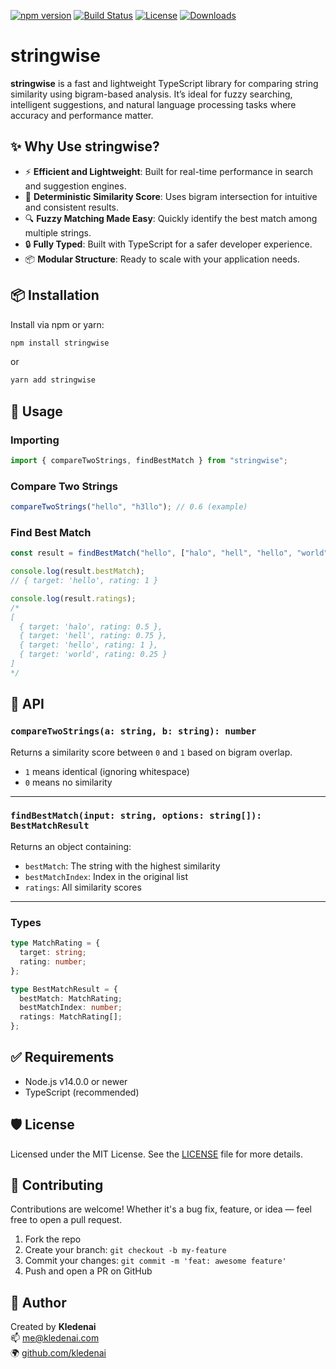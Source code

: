 [![npm version](https://img.shields.io/npm/v/stringwise)](https://www.npmjs.com/package/stringwise)
[![Build Status](https://img.shields.io/github/actions/workflow/status/kledenai/stringwise/ci.yml)](https://github.com/kledenai/stringwise/actions)
[![License](https://img.shields.io/npm/l/stringwise)](https://github.com/kledenai/stringwise/blob/main/LICENSE)
[![Downloads](https://img.shields.io/npm/dm/stringwise)](https://www.npmjs.com/package/stringwise)

# stringwise

**stringwise** is a fast and lightweight TypeScript library for comparing string similarity using bigram-based analysis. It’s ideal for fuzzy searching, intelligent suggestions, and natural language processing tasks where accuracy and performance matter.

## ✨ Why Use stringwise?

- ⚡️ **Efficient and Lightweight**: Built for real-time performance in search and suggestion engines.
- 📏 **Deterministic Similarity Score**: Uses bigram intersection for intuitive and consistent results.
- 🔍 **Fuzzy Matching Made Easy**: Quickly identify the best match among multiple strings.
- 🔒 **Fully Typed**: Built with TypeScript for a safer developer experience.
- 📦 **Modular Structure**: Ready to scale with your application needs.

## 📦 Installation

Install via npm or yarn:

```bash
npm install stringwise
```

or

```bash
yarn add stringwise
```

## 🚀 Usage

### Importing

```ts
import { compareTwoStrings, findBestMatch } from "stringwise";
```

### Compare Two Strings

```ts
compareTwoStrings("hello", "h3llo"); // 0.6 (example)
```

### Find Best Match

```ts
const result = findBestMatch("hello", ["halo", "hell", "hello", "world"]);

console.log(result.bestMatch);
// { target: 'hello', rating: 1 }

console.log(result.ratings);
/*
[
  { target: 'halo', rating: 0.5 },
  { target: 'hell', rating: 0.75 },
  { target: 'hello', rating: 1 },
  { target: 'world', rating: 0.25 }
]
*/
```

## 🧠 API

### `compareTwoStrings(a: string, b: string): number`

Returns a similarity score between `0` and `1` based on bigram overlap.

- `1` means identical (ignoring whitespace)
- `0` means no similarity

---

### `findBestMatch(input: string, options: string[]): BestMatchResult`

Returns an object containing:

- `bestMatch`: The string with the highest similarity
- `bestMatchIndex`: Index in the original list
- `ratings`: All similarity scores

---

### Types

```ts
type MatchRating = {
  target: string;
  rating: number;
};

type BestMatchResult = {
  bestMatch: MatchRating;
  bestMatchIndex: number;
  ratings: MatchRating[];
};
```

## ✅ Requirements

- Node.js v14.0.0 or newer
- TypeScript (recommended)

## 🛡 License

Licensed under the MIT License. See the [LICENSE](https://github.com/kledenai/stringwise/blob/main/LICENSE) file for more details.

## 🤝 Contributing

Contributions are welcome! Whether it's a bug fix, feature, or idea — feel free to open a pull request.

1. Fork the repo
2. Create your branch: `git checkout -b my-feature`
3. Commit your changes: `git commit -m 'feat: awesome feature'`
4. Push and open a PR on GitHub

## 👤 Author

Created by **Kledenai**  
📫 [me@kledenai.com](mailto:me@kledenai.com)  
🌍 [github.com/kledenai](https://github.com/kledenai)
